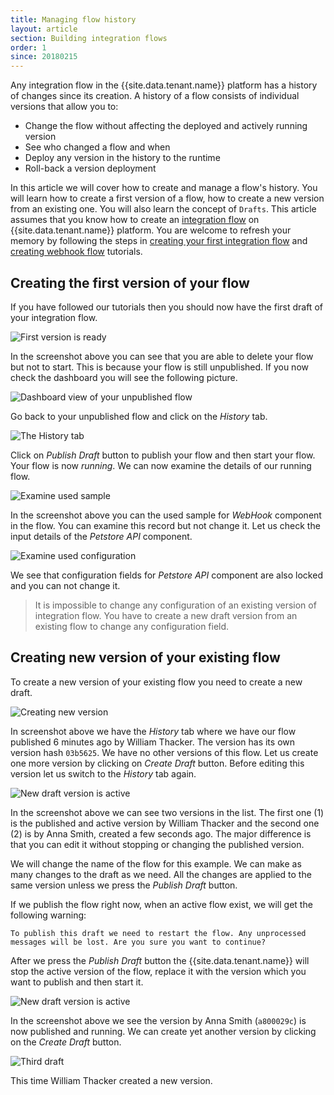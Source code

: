```yaml
---
title: Managing flow history
layout: article
section: Building integration flows
order: 1
since: 20180215
---
```


Any integration flow in the {{site.data.tenant.name}} platform has a history of changes since its creation. A history of a flow consists of individual versions that allow you to:

*   Change the flow without affecting the deployed and actively running version
*   See who changed a flow and when
*   Deploy any version in the history to the runtime
*   Roll-back a version deployment

In this article we will cover how to create and manage a flow's history. You will learn how to create a first version of a flow, how to create a new version from an existing one. You will also learn the concept of `Drafts`. This article assumes that you know how to create an [integration flow](/getting-started/integration-flow) on {{site.data.tenant.name}} platform. You are welcome to refresh your memory by following the steps in [creating your first integration flow](/getting-started/first-flow) and [creating webhook flow](/getting-started/webhook-flow) tutorials.

## Creating the first version of your flow

If you have followed our tutorials then you should now have the first draft of your integration flow.

![First version is ready](/assets/img/integrator-guide/versions/versions-1.png "First version is ready")

In the screenshot above you can see that you are able to delete your flow but not to start. This is because your flow is still unpublished. If you now check the dashboard you will see the following picture.

![Dashboard view of your unpublished flow](/assets/img/integrator-guide/versions/versions-2.png "Dashboard view of your unpublished flow")

Go back to your unpublished flow and click on the *History* tab.

![The History tab](/assets/img/integrator-guide/versions/versions-3.png "The History tab")

Click on *Publish Draft* button to publish your flow and then start your flow. Your flow is now *running*. We can now examine the details of our running flow.

![Examine used sample](/assets/img/integrator-guide/versions/versions-4.png "Examine used sample")

In the screenshot above you can the used sample for *WebHook* component in the flow. You can examine this record but not change it. Let us check the input details of the *Petstore API* component.

![Examine used configuration](/assets/img/integrator-guide/versions/versions-5.png "Examine used configuration")

We see that configuration fields for *Petstore API* component are also locked and you can not change it.

> It is impossible to change any configuration of an existing version of integration flow. You have to create a new draft version from an existing flow to change any configuration field.


## Creating new version of your existing flow

To create a new version of your existing flow you need to create a new draft.

![Creating new version](/assets/img/integrator-guide/versions/versions-6.png "Creating new version")

In screenshot above we have the *History* tab where we have our flow published 6 minutes ago by William Thacker. The version has its own version hash `03b5625`. We have no other versions of this flow. Let us create one more version by clicking on *Create Draft* button. Before editing this version let us switch to the *History* tab again.

![New draft version is active](/assets/img/integrator-guide/versions/versions-7.png "New draft version is active")

In the screenshot above we can see two versions in the list. The first one (1) is the published and active version by William Thacker and the second one (2) is by Anna Smith, created a few seconds ago. The major difference is that you can edit it without stopping or changing the published version.

We will change the name of the flow for this example. We can make as many changes to the draft as we need. All the changes are applied to the same version unless we press the *Publish Draft* button.


If we publish the flow right now, when an active flow exist, we will get the following warning:
```
To publish this draft we need to restart the flow. Any unprocessed
messages will be lost. Are you sure you want to continue?
```

After we press the *Publish Draft* button the {{site.data.tenant.name}} will stop the active version of the flow, replace it with the version which you want to publish and then start it.

![New draft version is active](/assets/img/integrator-guide/versions/versions-8.png "New draft version is active")

In the screenshot above we see the version by Anna Smith (`a800029c`) is now published and running. We can create yet another version by clicking on the *Create Draft* button.

![Third draft](/assets/img/integrator-guide/versions/versions-9.png "Third draft")

This time William Thacker created a new version.
